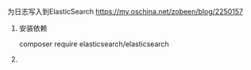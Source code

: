 为日志写入到ElasticSearch
https://my.oschina.net/zobeen/blog/2250157

1. 安装依赖
    
    composer require elasticsearch/elasticsearch
    
2.
    

